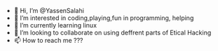 - 👋 Hi, I’m @YassenSalahi
- 👀 I’m interested in coding,playing,fun in programming, helping
- 🌱 I’m currently learning linux
- 💞️ I’m looking to collaborate on using deffrent parts of Etical Hacking
- 📫 How to reach me ???

<!---
YassenSalahi/YassenSalahi is a ✨ special ✨ repository because its `README.md` (this file) appears on your GitHub profile.
You can click the Preview link to take a look at your changes.
--->
